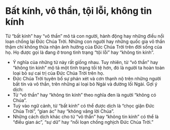 # Bất kính, vô thần, tội lỗi, không tin kính

Từ “bất kính” hay “vô thần” mô tả con người, hành động hay những điều nổi loạn chống lại Đức Chúa Trời. Những con người hay những quốc gia vô thần thậm chí không thừa nhận ảnh hưởng của Đức Chúa Trời trên đời sống của họ. Họ được gọi là đang ở trong tình trạng “tội lỗi” hay “không tin kính”. 
- Ý nghĩa của những từ này rất giống nhau. Tuy nhiên, từ “vô thần” hay “không tin kính” mộ tả một tình trạng tồi tệ hơn, đó là người ta hoàn toàn loại bỏ sự cai trị của Đức Chúa Trời trên họ. 
- Đức Chúa Trời tuyên bố sự phán xét và cơn thạnh nộ trên những người bất tín và vô thần, trên những ai loại bỏ Ngài và đường lối Ngài. 
Gợi ý dịch:
- Từ “vô thần” hay “không tin kính” theo nghĩa đen là người “không có Chúa”. 
- Tuỳ vào ngữ cảnh, từ “bất kính” có thể được dịch là “chọc giận Đức Chúa Trời”, “gian ác” hay “không vâng lời Chúa”. 
- Những cách dịch khác cho từ “vô thần” hay “không tin kính” có thể là “điều gian ác”, “sự dữ” hay “nổi loạn chống nghịch Đức Chúa Trời.”

